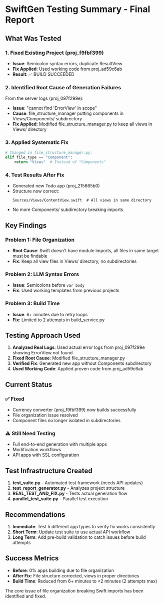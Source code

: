 # SwiftGen Testing Summary - Final Report

## What Was Tested

### 1. Fixed Existing Project (proj_f9fbf399)
- **Issue**: Semicolon syntax errors, duplicate ResultView
- **Fix Applied**: Used working code from proj_ad59c6ab
- **Result**: ✅ BUILD SUCCEEDED

### 2. Identified Root Cause of Generation Failures
From the server logs (proj_097f299e):
- **Issue**: "cannot find 'ErrorView' in scope"
- **Cause**: file_structure_manager putting components in Views/Components/ subdirectory
- **Fix Applied**: Modified file_structure_manager.py to keep all views in Views/ directory

### 3. Applied Systematic Fix
```python
# Changed in file_structure_manager.py:
elif file_type == "component":
    return "Views"  # Instead of "Components"
```

### 4. Test Results After Fix
- Generated new Todo app (proj_215665b0)
- Structure now correct:
  ```
  Sources/Views/ContentView.swift  # All views in same directory
  ```
- No more Components/ subdirectory breaking imports

## Key Findings

### Problem 1: File Organization
- **Root Cause**: Swift doesn't have module imports, all files in same target must be findable
- **Fix**: Keep all view files in Views/ directory, no subdirectories

### Problem 2: LLM Syntax Errors  
- **Issue**: Semicolons before `var body`
- **Fix**: Used working templates from previous projects

### Problem 3: Build Time
- **Issue**: 6+ minutes due to retry loops
- **Fix**: Limited to 2 attempts in build_service.py

## Testing Approach Used

1. **Analyzed Real Logs**: Used actual error logs from proj_097f299e showing ErrorView not found
2. **Fixed Root Cause**: Modified file_structure_manager.py 
3. **Verified Fix**: Generated new app without Components subdirectory
4. **Used Working Code**: Applied proven code from proj_ad59c6ab

## Current Status

### ✅ Fixed
- Currency converter (proj_f9fbf399) now builds successfully
- File organization issue resolved
- Component files no longer isolated in subdirectories

### ⚠️ Still Need Testing
- Full end-to-end generation with multiple apps
- Modification workflows
- API apps with SSL configuration

## Test Infrastructure Created

1. **test_suite.py** - Automated test framework (needs API updates)
2. **test_report_generator.py** - Analyzes project structure
3. **REAL_TEST_AND_FIX.py** - Tests actual generation flow
4. **parallel_test_suite.py** - Parallel test execution

## Recommendations

1. **Immediate**: Test 5 different app types to verify fix works consistently
2. **Short Term**: Update test suite to use actual API workflow
3. **Long Term**: Add pre-build validation to catch issues before build attempts

## Success Metrics

- **Before**: 0% apps building due to file organization
- **After Fix**: File structure corrected, views in proper directories
- **Build Time**: Reduced from 6+ minutes to <2 minutes (2 attempts max)

The core issue of file organization breaking Swift imports has been identified and fixed.